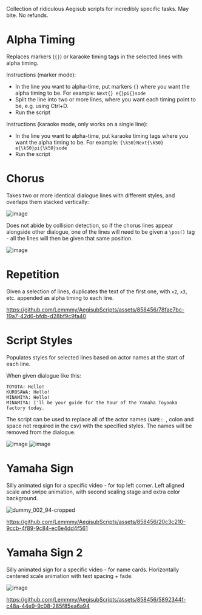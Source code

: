 Collection of ridiculous Aegisub scripts for incredibly specific tasks. May bite. No refunds.

# Alpha Timing
Replaces markers (`{}`) or karaoke timing tags in the selected lines with alpha timing.

Instructions (marker mode):
- In the line you want to alpha-time, put markers `{}` where you want the alpha timing to be. For example: `Next{} e{}pi{}sode`
- Split the line into two or more lines, where you want each timing point to be, e.g. using Ctrl+D.
- Run the script

Instructions (karaoke mode, only works on a single line):
- In the line you want to alpha-time, put karaoke timing tags where you want the alpha timing to be. For example: `{\k50}Next{\k50} e{\k50}pi{\k50}sode`
- Run the script

# Chorus
Takes two or more identical dialogue lines with different styles, and overlaps them stacked vertically:

![image](https://github.com/Lemmmy/AegisubScripts/assets/858456/5ec7355c-fedf-4cb5-a471-44b92d8d68fb)

Does not abide by collision detection, so if the chorus lines appear alongside other dialogue, one of the lines will need to be given a `\pos()` tag - all the lines will then be given that same position.

![image](https://github.com/Lemmmy/AegisubScripts/assets/858456/45593197-e17a-4d61-a1bd-b48172935867)

# Repetition
Given a selection of lines, duplicates the text of the first one, with `x2`, `x3`, etc. appended as alpha timing to each line.

https://github.com/Lemmmy/AegisubScripts/assets/858456/78fae7bc-19a7-42d6-bfdb-d28bf9c9fa40

# Script Styles
Populates styles for selected lines based on actor names at the start of each line.

When given dialogue like this:
```
TOYOTA: Hello!
KUROSAWA: Hello!
MINAMIYA: Hello!
MINAMIYA: I'll be your guide for the tour of the Yamaha Toyooka factory today.
```

The script can be used to replace all of the actor names (`NAME: `, colon and space not required in the csv) with the specified styles. The names will be removed from the dialogue.

![image](https://github.com/Lemmmy/AegisubScripts/assets/858456/2c016858-d15c-4b44-b741-276c43fe338e)
![image](https://github.com/Lemmmy/AegisubScripts/assets/858456/0339624b-9c8f-4f33-8114-92241c449340)

# Yamaha Sign
Silly animated sign for a specific video - for top left corner. Left aligned scale and swipe animation, with second scaling stage and extra color background.

![dummy_002_94-cropped](https://github.com/Lemmmy/AegisubScripts/assets/858456/fc0b20a8-1b82-41d5-aa60-44e5610106cb)

https://github.com/Lemmmy/AegisubScripts/assets/858456/20c3c210-9ccb-4f89-9c84-ec6e4dd4f561

# Yamaha Sign 2
Silly animated sign for a specific video - for name cards. Horizontally centered scale animation with text spacing + fade.

![image](https://github.com/Lemmmy/AegisubScripts/assets/858456/8f63c25a-d8c7-4b51-af85-cef9e253fbe8)

https://github.com/Lemmmy/AegisubScripts/assets/858456/5892344f-c48a-44e9-9c08-285f85ea6a94

